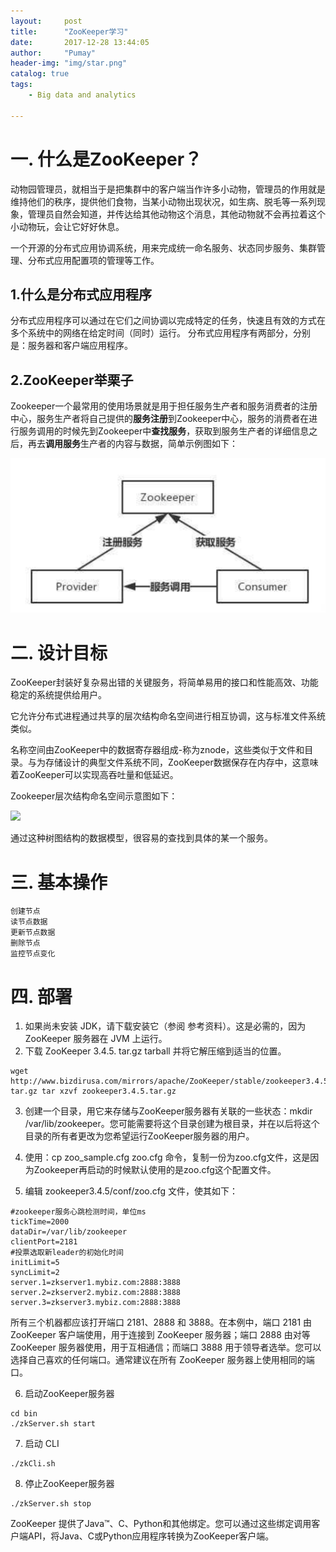 ```yaml
---
layout:     post
title:      "ZooKeeper学习"
date:       2017-12-28 13:44:05
author:     "Pumay"
header-img: "img/star.png"
catalog: true
tags:
    - Big data and analytics
    
---
```



# 一. 什么是ZooKeeper？

动物园管理员，就相当于是把集群中的客户端当作许多小动物，管理员的作用就是维持他们的秩序，提供他们食物，当某小动物出现状况，如生病、脱毛等一系列现象，管理员自然会知道，并传达给其他动物这个消息，其他动物就不会再拉着这个小动物玩，会让它好好休息。

一个开源的分布式应用协调系统，用来完成统一命名服务、状态同步服务、集群管理、分布式应用配置项的管理等工作。

## 1.什么是分布式应用程序

分布式应用程序可以通过在它们之间协调以完成特定的任务，快速且有效的方式在多个系统中的网络在给定时间（同时）运行。
分布式应用程序有两部分，分别是：服务器和客户端应用程序。

## 2.ZooKeeper举栗子

Zookeeper一个最常用的使用场景就是用于担任服务生产者和服务消费者的注册中心，服务生产者将自己提供的**服务注册**到Zookeeper中心，服务的消费者在进行服务调用的时候先到Zookeeper中**查找服务**，获取到服务生产者的详细信息之后，再去**调用服务**生产者的内容与数据，简单示例图如下：

![](/img/in-post/2017-12-28-ZooKeeper/zookeeper_scene.png)


# 二. 设计目标

ZooKeeper封装好复杂易出错的关键服务，将简单易用的接口和性能高效、功能稳定的系统提供给用户。

它允许分布式进程通过共享的层次结构命名空间进行相互协调，这与标准文件系统类似。

名称空间由ZooKeeper中的数据寄存器组成-称为znode，这些类似于文件和目录。与为存储设计的典型文件系统不同，ZooKeeper数据保存在内存中，这意味着ZooKeeper可以实现高吞吐量和低延迟。

Zookeeper层次结构命名空间示意图如下：

![](https://pic4.zhimg.com/50/v2-26df9b73e9b2248fbe2d287904928f41_hd.jpg)

通过这种树图结构的数据模型，很容易的查找到具体的某一个服务。

# 三. 基本操作

    创建节点
    读节点数据
    更新节点数据
    删除节点
    监控节点变化

# 四. 部署

 1. 如果尚未安装 JDK，请下载安装它（参阅 参考资料）。这是必需的，因为 ZooKeeper 服务器在 JVM 上运行。
 2. 下载 ZooKeeper 3.4.5. tar.gz tarball 并将它解压缩到适当的位置。
 ```
 wget http://www.bizdirusa.com/mirrors/apache/ZooKeeper/stable/zookeeper3.4.5.
 tar.gz tar xzvf zookeeper3.4.5.tar.gz
 ```
 3. 创建一个目录，用它来存储与ZooKeeper服务器有关联的一些状态：mkdir /var/lib/zookeeper。您可能需要将这个目录创建为根目录，并在以后将这个目录的所有者更改为您希望运行ZooKeeper服务器的用户。

 4. 使用：cp zoo_sample.cfg zoo.cfg 命令，复制一份为zoo.cfg文件，这是因为Zookeeper再启动的时候默认使用的是zoo.cfg这个配置文件。
 
 5. 编辑 zookeeper3.4.5/conf/zoo.cfg 文件，使其如下：
 ```
 #zookeeper服务心跳检测时间，单位ms
 tickTime=2000 
 dataDir=/var/lib/zookeeper 
 clientPort=2181
 #投票选取新leader的初始化时间
 initLimit=5 
 syncLimit=2
 server.1=zkserver1.mybiz.com:2888:3888
 server.2=zkserver2.mybiz.com:2888:3888
 server.3=zkserver3.mybiz.com:2888:3888
 ```
 所有三个机器都应该打开端口 2181、2888 和 3888。在本例中，端口 2181 由 ZooKeeper 客户端使用，用于连接到 ZooKeeper 服务器；端口 2888 由对等 ZooKeeper 服务器使用，用于互相通信；而端口 3888 用于领导者选举。您可以选择自己喜欢的任何端口。通常建议在所有 ZooKeeper 服务器上使用相同的端口。
 
 6.	启动ZooKeeper服务器
 ``` 
 cd bin
 ./zkServer.sh start
 ```
 7.	启动 CLI
 ```
 ./zkCli.sh
 ```
 8.	停止ZooKeeper服务器
 ``` 
 ./zkServer.sh stop
 ``` 
 ZooKeeper 提供了Java™、C、Python和其他绑定。您可以通过这些绑定调用客户端API，将Java、C或Python应用程序转换为ZooKeeper客户端。
